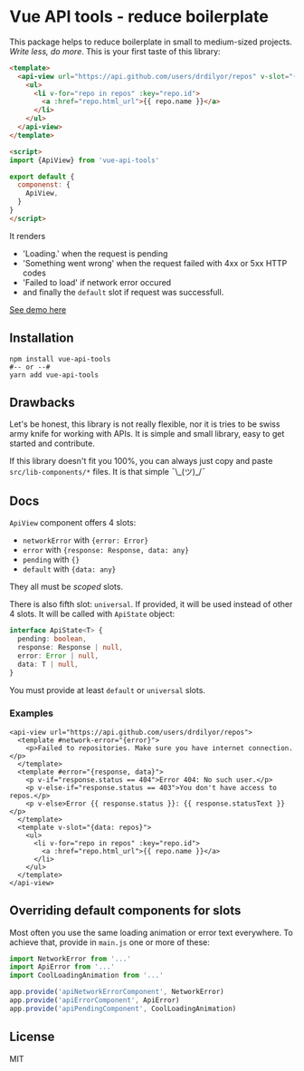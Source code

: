 # Vue API tools - reduce boilerplate

This package helps to reduce boilerplate in small to medium-sized projects.
*Write less, do more*. This is your first taste of this library:

```html
<template>
  <api-view url="https://api.github.com/users/drdilyor/repos" v-slot="{data: repos}">
    <ul>
      <li v-for="repo in repos" :key="repo.id">
        <a :href="repo.html_url">{{ repo.name }}</a>
      </li>
    </ul>
  </api-view>
</template>

<script>
import {ApiView} from 'vue-api-tools'

export default {
  componenst: {
    ApiView,
  }
}
</script>
```

It renders
- 'Loading.' when the request is pending
- 'Something went wrong' when the request failed with 4xx or 5xx HTTP codes
- 'Failed to load' if network error occured 
- and finally the `default` slot if request was successfull.

[See demo here](https://codesandbox.io/s/vue-api-tools-example-ke8uv?file=/src/App.vue)

## Installation
```shell
npm install vue-api-tools
#-- or --#
yarn add vue-api-tools
```

## Drawbacks
Let's be honest, this library is not really flexible, nor it is tries
to be swiss army knife for working with APIs. It is simple and small
library, easy to get started and contribute.

If this library doesn't fit you 100%, you can always just copy and
paste `src/lib-components/*` files. It is that simple ¯\\\_(ツ)_/¯

## Docs
`ApiView` component offers 4 slots:
- `networkError` with `{error: Error}`
- `error` with `{response: Response, data: any}`
- `pending` with `{}`
- `default` with `{data: any}`

They all must be *scoped* slots.

There is also fifth slot: `universal`. If provided, it will be used
instead of other 4 slots. It will be called with `ApiState` object:
```ts
interface ApiState<T> {
  pending: boolean,
  response: Response | null,
  error: Error | null,
  data: T | null,
}
```
You must provide at least `default` or `universal` slots.

### Examples
```vue
<api-view url="https://api.github.com/users/drdilyor/repos">
  <template #network-error="{error}">
    <p>Failed to repositories. Make sure you have internet connection.</p>
  </template>
  <template #error="{response, data}">
    <p v-if="response.status == 404">Error 404: No such user.</p>
    <p v-else-if="response.status == 403">You don't have access to repos.</p>
    <p v-else>Error {{ response.status }}: {{ response.statusText }}</p>
  </template>
  <template v-slot="{data: repos}">
    <ul>
      <li v-for="repo in repos" :key="repo.id">
        <a :href="repo.html_url">{{ repo.name }}</a>
      </li>
    </ul>
  </template>
</api-view>
```

## Overriding default components for slots
Most often you use the same loading animation or error text everywhere.
To achieve that, provide in `main.js` one or more of these:

```javascript
import NetworkError from '...'
import ApiError from '...'
import CoolLoadingAnimation from '...'

app.provide('apiNetworkErrorComponent', NetworkError)
app.provide('apiErrorComponent', ApiError)
app.provide('apiPendingComponent', CoolLoadingAnimation)
```

## License
MIT
